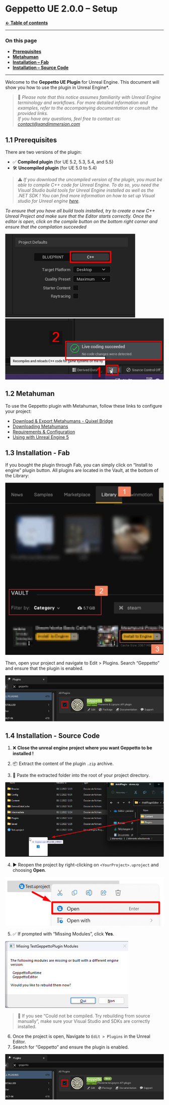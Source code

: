 # Geppetto UE 2.0.0 – Setup

**[← Table of contents](../README.md#table-of-contents)**

---

### On this page

- **[Prerequisites](#11-prerequisites)**
- **[Metahuman](#12-metahuman)**
- **[Installation – Fab](#13-installation---fab)**
- **[Installation – Source Code](#14-installation---source-code)**

---

Welcome to the **Geppetto UE Plugin** for Unreal Engine. This document will show you how to use the plugin in Unreal Engine*.

> 📧 *Please note that this notice assumes familiarity with Unreal Engine terminology and workflows. For more detailed information and examples, refer to the accompanying documentation or consult the provided links.*   
*If you have any questions, feel free to contact us: contact@xandimmersion.com*

## 1.1 Prerequisites

There are two versions of the plugin:
- ✅ **Compiled plugin** (for UE 5.2, 5.3, 5.4, and 5.5)
- 🛠️ **Uncompiled plugin** (for UE 5.0 to 5.4)

> ⚠️ *If you download the uncompiled version of the plugin, you must be able to compile C++ code for Unreal Engine. To do so, you need the Visual Studio build tools for Unreal Engine installed as well as the .NET SDK ! You can find more information on how to set up Visual studio for Unreal engine [here](https://dev.epicgames.com/documentation/en-us/unreal-engine/setting-up-visual-studio-development-environment-for-cplusplus-projects-in-unreal-engine).*


*To ensure that you have all build tools installed, try to create a new C++ Unreal Project and make sure that the Editor starts correctly. Once the editor is open, click on the compile button on the bottom right corner and ensure that the compilation succeeded*

![Option C++ to choose](./images/Prerequisites_image_1.png)
![Compile button and expected result](./images/Prerequisites_image_2.png)


## 1.2 Metahuman

To use the Geppetto plugin with Metahuman, follow these links to configure your project:

- [Download & Export Metahumans - Quixel Bridge](https://dev.epicgames.com/documentation/en-us/metahuman/downloading-and-exporting-metahumans/quixel-bridge)
- [Downloading Metahumans](https://dev.epicgames.com/documentation/en-us/metahuman/downloading-and-exporting-metahumans/downloading-metahumans)
- [Requirements & Configuration](https://dev.epicgames.com/documentation/en-us/metahuman/downloading-and-exporting-metahumans/requirements-and-configuration-settings)
- [Using with Unreal Engine 5](https://dev.epicgames.com/documentation/en-us/metahuman/downloading-and-exporting-metahumans/unreal-engine-5)

## 1.3 Installation - Fab

If you bought the plugin through Fab, you can simply click on “Install to engine” plugin button. All plugins are located in the Vault, at the bottom of the Library:

![Where to find the plugin in the Vault](./images/Installation_Marketplace_image_1.png)

Then, open your project and navigate to Edit > Plugins. Search “Geppetto” and ensure that the plugin is enabled.

![In the Plugin Settings, ensure that the checkbox is checked](./images/Installation_Marketplace_image_2.png)

## 1.4 Installation - Source Code

1. ❌ **Close the unreal engine project where you want Geppetto to be installed !**

2. 📦 Extract the content of the plugin `.zip` archive.
3. 📁 Paste the extracted folder into the root of your project directory.

![Where to paste the extracted file](./images/Installation___Source_code_image_1.png)

4. ▶️ Reopen the project by right-clicking on `<YourProject>.uproject` and choosing **Open**.

![Right click then "Open"](./images/Installation___Source_code_image_2.png)

5. ✅ If prompted with “Missing Modules”, click **Yes**.

![Window of Missing Modules](./images/Installation___Source_code_image_3.png)

> 🧠 If you see “Could not be compiled. Try rebuilding from source manually”, make sure your Visual Studio and SDKs are correctly installed.

6. Once the project is open, Navigate to `Edit > Plugins` in the Unreal Editor.
7. Search for “Geppetto” and ensure the plugin is enabled.

![Expected result when looking for Geppetto in the Plugin window](./images/Installation___Source_code_image_4.png)
